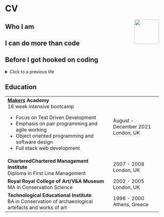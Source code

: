 # CV
<a href="https://www.16personalities.com/profiles/e62ed8f042bea"><img align="right" width="80" height="80" src="https://i.imgur.com/8pwFNBc.png"></a>

## Who I am


## I can do more than code


## Before I got hooked on coding
<details>
  <summary>Click to a previous life</summary>
  
## Employment
<table>
  <tr>
  <td><b>Ntanos Papercraft and Paper Art</b><br>Owner and designer of <a href="https://www.ntanos.co.uk">Ntanos.co.uk</a></td>
    <td>London<br>2017 - Present</td>
  </tr>
  <tr>
  <td><b>Head of Conservation Research and Development</b><br>Lead the reseach programme of the Collection Care Department</td>
    <td>The National Archives, UK<br>2009 - 2018</td>
  </tr>
  <tr>
  <td><b>Conservation Science Manager</b><br>Specified storage and display conditions for the preservation of the collection</td>
    <td>The National Archives, UK<br>2007 - 2009</td>
  </tr>
   <tr>
  <td><b>Conservation Research Assistant</b><br>Developed the conservation science function of the Collection Care Department</td>
    <td>The National Archives, UK<br>2005 - 2007</td>
  </tr>
  <tr>
  <td><b>Retail</b><br>Sales Assistant / Cashier</td>
    <td>Zara Home, London<br>2003 - 2005</td>
  </tr>
</table>
<br>
</details>

## Education
<table>
  <tr>
    <td><b><a href=https://makers.tech>Makers</a> Academy</b><br>16 week intensive bootcamp<br>
      
* Focus on Test Driven Development    
* Emphasis on pair programming and agile working
* Object oriented programming and software design
* Full stack web development</td>
    <td>August - December 2021<br>London, UK</td>
  </tr>
  <tr>
  <td><b>CharteredChartered Management Institute</b><br>Diploma in First Line Management</td>
    <td>2007 - 2008<br>London, UK</td>
  </tr>
  <tr>
  <td><b>Royal Royal College of Art/V&amp;A Museum</b><br>MA in Conservation Science</td>
    <td>2002 - 2005<br>London, UK</td>
  </tr>
  <tr>
  <td><b>Technological Educational Institute</b><br>BA in Conservation of archaeological artefacts and works of art</td>
    <td>1996 - 2000<br>Athens, Greece</td>
  </tr>
</table>
<br>

